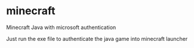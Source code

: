 # minecraft
Minecraft Java with microsoft authentication

Just run the exe file to authenticate the java game into minecraft launcher
